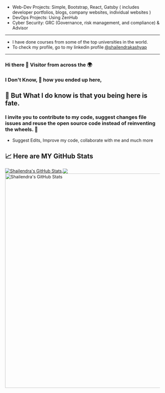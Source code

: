 
- Web-Dev Projects: Simple, Bootstrap, React, Gatsby ( includes developer portfolios, blogs, company websites, individual websites )
- DevOps Projects: Using ZenHub
- Cyber Security: GRC (Governance, risk management, and compliance) & Advisor
---
- I have done courses from some of the top universities in the world. 
- To check my profile, go to my linkedin profile [@shailendrakashyap](https://www.linkedin.com/in/shailendrakashyap/)
---


### Hi there 👋  Visitor from across the 🌍
### I Don't Know, 🤔 how you ended up here, 
## 🧐 But What I do know is that you being here is fate.
### I invite you to contribute to my code, suggest changes file issues and reuse the open source code instead of reinventing the wheels. 🤗
-  Suggest Edits, Improve my code, collaborate with me and much more

<!-- ![Alt text](https://avatars.githubusercontent.com/u/46565698 "my_profile_pic")  -->


<!--
**shailendrakashyap/shailendrakashyap** is a ✨ _special_ ✨ repository because its `README.md` (this file) appears on your GitHub profile.

https://profile-summary-for-github.com/user/shailendrakashyap/

Here are some ideas to get you started:

- 🔭 I’m currently working on ...
- 🌱 I’m currently learning ...
- 👯 I’m looking to collaborate on ...
- 🤔 I’m looking for help with ...
- 💬 Ask me about ...
- 📫 How to reach me: ...
- 😄 Pronouns: ...
- ⚡ Fun fact: ...
-->

## &#x1f4c8; Here are MY GitHub Stats

<a href="#">
  <img align="center" src="https://user-images.githubusercontent.com/46565698/215111479-573e8fcf-6365-43a7-b179-fec6f7bc1681.png" alt="Shailendra's GitHub Stats" />
</a> 

<a href="#">
  <img align="center" src="https://github-readme-stats.vercel.app/api/top-langs/?username=shailendrakashyap&hide=java,html,tex&title_color=ffffff&text_color=c9cacc&icon_color=2bbc8a&bg_color=1d1f21&langs_count=100" />
</a> 

<a href="#">
  <img align="top" src="https://github-readme-stats.vercel.app/api?username=shailendrakashyap&show_icons=true&line_height=27&count_private=true&title_color=ffffff&text_color=c9cacc&icon_color=2bbc8a&bg_color=1d1f21" alt="Shailendra's GitHub Stats" width="700" />
</a>
